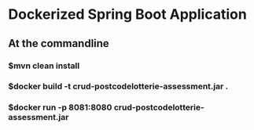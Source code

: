 # Dockerized Spring Boot Application
## At the commandline
### $mvn clean install
### $docker build -t crud-postcodelotterie-assessment.jar .
### $docker run -p 8081:8080 crud-postcodelotterie-assessment.jar